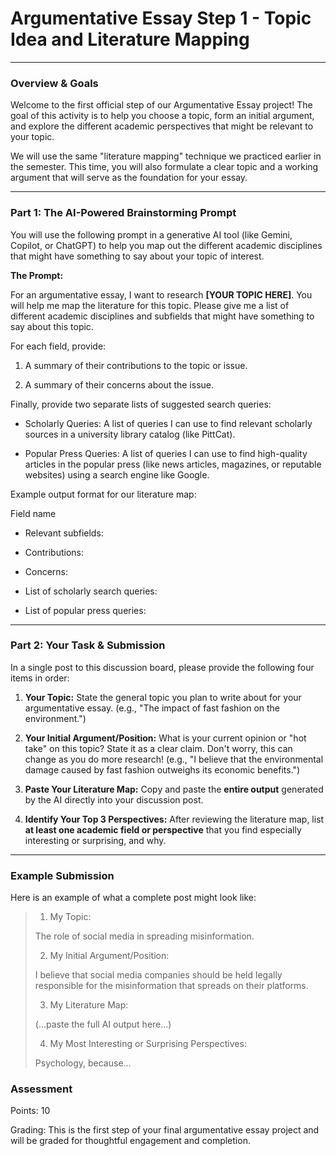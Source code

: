 # Argumentative Essay Step 1 - Topic Idea and Literature Mapping
- - -
### **Overview & Goals**

Welcome to the first official step of our Argumentative Essay project! The goal of this activity is to help you choose a topic, form an initial argument, and explore the different academic perspectives that might be relevant to your topic.

We will use the same "literature mapping" technique we practiced earlier in the semester. This time, you will also formulate a clear topic and a working argument that will serve as the foundation for your essay.

***

### **Part 1: The AI-Powered Brainstorming Prompt**

You will use the following prompt in a generative AI tool (like Gemini, Copilot, or ChatGPT) to help you map out the different academic disciplines that might have something to say about your topic of interest.

**The Prompt:**

For an argumentative essay, I want to research **[YOUR TOPIC HERE]**. You will help me map the literature for this topic. Please give me a list of different academic disciplines and subfields that might have something to say about this topic.

For each field, provide:

1. A summary of their contributions to the topic or issue.

2. A summary of their concerns about the issue.

Finally, provide two separate lists of suggested search queries:

- Scholarly Queries: A list of queries I can use to find relevant scholarly sources in a university library catalog (like PittCat).

- Popular Press Queries: A list of queries I can use to find high-quality articles in the popular press (like news articles, magazines, or reputable websites) using a search engine like Google.

Example output format for our literature map:

Field name

- Relevant subfields:

- Contributions:

- Concerns:

- List of scholarly search queries:

- List of popular press queries:

***

### **Part 2: Your Task & Submission**

In a single post to this discussion board, please provide the following four items in order:

1.  **Your Topic:** State the general topic you plan to write about for your argumentative essay. (e.g., "The impact of fast fashion on the environment.")
    
2.  **Your Initial Argument/Position:** What is your current opinion or "hot take" on this topic? State it as a clear claim. Don't worry, this can change as you do more research! (e.g., "I believe that the environmental damage caused by fast fashion outweighs its economic benefits.")
    
3.  **Paste Your Literature Map:** Copy and paste the **entire output** generated by the AI directly into your discussion post.
    
4.  **Identify Your Top 3 Perspectives:** After reviewing the literature map, list **at least one academic field or perspective** that you find especially interesting or surprising, and why.
    

***

### **Example Submission**

Here is an example of what a complete post might look like:

> 1.  My Topic:
> 
> The role of social media in spreading misinformation.
> 
> 2.  My Initial Argument/Position:
> 
> I believe that social media companies should be held legally responsible for the misinformation that spreads on their platforms.
> 
> 3.  My Literature Map:
> 
> (...paste the full AI output here...)
> 
> 4.  My Most Interesting or Surprising Perspectives:
> 
> Psychology, because...

### **Assessment**

Points: 10

Grading: This is the first step of your final argumentative essay project and will be graded for thoughtful engagement and completion.